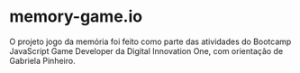 # memory-game.io
O projeto jogo da memória foi feito como parte das atividades do Bootcamp JavaScript Game Developer da Digital Innovation One, com orientação de Gabriela Pinheiro.
